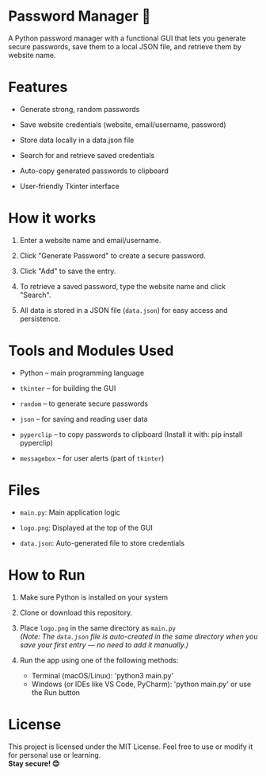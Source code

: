 # Password Manager 🔐
A Python password manager with a functional GUI that lets you generate secure passwords, save them to a local JSON file, and retrieve them by website name.

# Features
- Generate strong, random passwords

- Save website credentials (website, email/username, password)

- Store data locally in a data.json file

- Search for and retrieve saved credentials

- Auto-copy generated passwords to clipboard

- User-friendly Tkinter interface

# How it works
1. Enter a website name and email/username.

2. Click "Generate Password" to create a secure password.

3. Click "Add" to save the entry.

4. To retrieve a saved password, type the website name and click "Search".

5. All data is stored in a JSON file (`data.json`) for easy access and persistence.

# Tools and Modules Used
- Python – main programming language

- `tkinter` – for building the GUI

- `random` – to generate secure passwords

- `json` – for saving and reading user data

- `pyperclip` – to copy passwords to clipboard
(Install it with: pip install pyperclip)

- `messagebox` – for user alerts (part of `tkinter`)

# Files
- `main.py`: Main application logic

- `logo.png`: Displayed at the top of the GUI

- `data.json`: Auto-generated file to store credentials

# How to Run
1. Make sure Python is installed on your system

2. Clone or download this repository.

3. Place `logo.png` in the same directory as `main.py`  
   *(Note: The `data.json` file is auto-created in the same directory when you save your first entry — no need to add it manually.)*
   
4. Run the app using one of the following methods:

    - Terminal (macOS/Linux): 'python3 main.py'
    - Windows (or IDEs like VS Code, PyCharm): 'python main.py' or use the Run button

# License
This project is licensed under the MIT License. Feel free to use or modify it for personal use or learning.
<br> **Stay secure! 😊**
